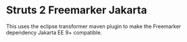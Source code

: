 # Struts 2 Freemarker Jakarta
This uses the eclipse transformer maven plugin to make the Freemarker dependency Jakarta EE 9+ compatible.

